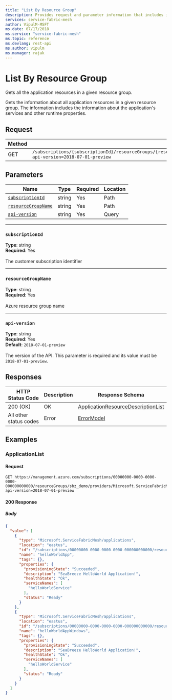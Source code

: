 ```yaml
---
title: "List By Resource Group"
description: Provides request and parameter information that includes information about the application's services and other runtime properties.
services: service-fabric-mesh
author: VipulM-MSFT
ms.date: 07/17/2018
ms.service: "service-fabric-mesh"
ms.topic: reference
ms.devlang: rest-api
ms.author: vipulm
ms.manager: rajak
---
```

# List By Resource Group
Gets all the application resources in a given resource group.

Gets the information about all application resources in a given resource group. The information includes the information about the application's services and other runtime properties.

## Request
| Method | Request URI |
| ------ | ----------- |
| GET | `/subscriptions/{subscriptionId}/resourceGroups/{resourceGroupName}/providers/Microsoft.ServiceFabricMesh/applications?api-version=2018-07-01-preview` |


## Parameters
| Name | Type | Required | Location |
| --- | --- | --- | --- |
| [`subscriptionId`](#subscriptionid) | string | Yes | Path |
| [`resourceGroupName`](#resourcegroupname) | string | Yes | Path |
| [`api-version`](#api-version) | string | Yes | Query |

____
### `subscriptionId`
__Type__: string <br/>
__Required__: Yes<br/>
<br/>
The customer subscription identifier

____
### `resourceGroupName`
__Type__: string <br/>
__Required__: Yes<br/>
<br/>
Azure resource group name

____
### `api-version`
__Type__: string <br/>
__Required__: Yes<br/>
__Default__: `2018-07-01-preview` <br/>
<br/>
The version of the API. This parameter is required and its value must be `2018-07-01-preview`.

## Responses

| HTTP Status Code | Description | Response Schema |
| --- | --- | --- |
| 200 (OK) | OK<br/> | [ApplicationResourceDescriptionList](sfmeshrp-model-applicationresourcedescriptionlist.md) |
| All other status codes | Error<br/> | [ErrorModel](sfmeshrp-model-errormodel.md) |

## Examples

### ApplicationList

#### Request
```
GET https://management.azure.com/subscriptions/00000000-0000-0000-0000-000000000000/resourceGroups/sbz_demo/providers/Microsoft.ServiceFabricMesh/applications?api-version=2018-07-01-preview
```

#### 200 Response
##### Body
```json
{
  "value": [
    {
      "type": "Microsoft.ServiceFabricMesh/applications",
      "location": "eastus",
      "id": "/subscriptions/00000000-0000-0000-0000-000000000000/resourcegroups/sbz_demo/providers/Microsoft.ServiceFabricMesh/applications/helloWorldApp",
      "name": "helloWorldApp",
      "tags": {},
      "properties": {
        "provisioningState": "Succeeded",
        "description": "SeaBreeze HelloWorld Application!",
        "healthState": "Ok",
        "serviceNames": [
          "helloWorldService"
        ],
        "status": "Ready"
      }
    },
    {
      "type": "Microsoft.ServiceFabricMesh/applications",
      "location": "eastus",
      "id": "/subscriptions/00000000-0000-0000-0000-000000000000/resourcegroups/sbz_demo/providers/Microsoft.ServiceFabricMesh/applications/helloWorldAppWindows",
      "name": "helloWorldAppWindows",
      "tags": {},
      "properties": {
        "provisioningState": "Succeeded",
        "description": "SeaBreeze HelloWorld Application!",
        "healthState": "Ok",
        "serviceNames": [
          "helloWorldService"
        ],
        "status": "Ready"
      }
    }
  ]
}
```

